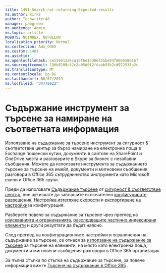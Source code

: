 ```yaml
---
title: 1491-Search-not-returning-Expected-results
ms.author: kirks
author: Techwriter40
manager: pamgreen
ms.audience: Admin
ms.topic: article
ROBOTS: NOINDEX, NOFOLLOW
localization_priority: Normal
ms.collection: Adm_O365
ms.custom: 1491
ms.assetid: ''
ms.openlocfilehash: ce55961326ca15fbe15386455be94f800b5861bf
ms.sourcegitcommit: 136b8209c52c2a05d0f2fdaab93b2cd92253fa2c
ms.translationtype: MT
ms.contentlocale: bg-BG
ms.lasthandoff: 06/07/2019
ms.locfileid: "34770622"
---
```

# <a name="content-search-tool-to-find-relevant-info"></a>Съдържание инструмент за търсене за намиране на съответната информация

Използване на съдържание за търсене инструмент за сигурност & съответствие център за бързо намиране на електронна поща в Exchange пощенски кутии, документи в сайтове на SharePoint и OneDrive места и разговорите в Skype за бизнес с незабавни съобщения. Можете да използвате инструмента за съдържанието търсене за търсене на имейл, документи и мигновени съобщения разговори в Office 365 сътрудничество инструменти като Microsoft екипи и Office 365 групи.


Преди да използвате [Съдържание търсене](https://sip.protection.office.com/contentsearchbeta?ContentOnly=1) от [сигурност & съответствие център](https://sip.protection.office.com/homepage), вие ще искате да завършите включително [конфигурирате разрешения](https://docs.microsoft.com/office365/securitycompliance/permissions-filtering-for-content-search), [Настройка изтегляне скорости](https://docs.microsoft.com/office365/securitycompliance/increase-download-speeds-when-exporting-ediscovery-results) и [експортиране на настройки](https://docs.microsoft.com/office365/securitycompliance/disable-reports-when-you-export-content-search-results)за конфигурация.

Разберете повече за съдържание за търсене чрез преглед на [изискванията и ограниченията](https://docs.microsoft.com/office365/securitycompliance/limits-for-content-search), [разследващите частично индексирани елементи](https://docs.microsoft.com/office365/securitycompliance/investigating-partially-indexed-items-in-ediscovery) и други резултати да бъдат наясно.

След преглед на конфигурационните настройки и ограничения на съдържание за търсене, се отнася за [използване на съдържание за търсене</a> за търсене на елементи, на място като електронна поща, документи и мигновени съобщения разговори в Office 365 организация](https://docs.microsoft.com/office365/securitycompliance/content-search).

За пълна стъпка по стъпка на съдържание за търсене, за повече информация вижте [Търсене на съдържание в Office 365](https://docs.microsoft.com/office365/securitycompliance/search-for-content) .
